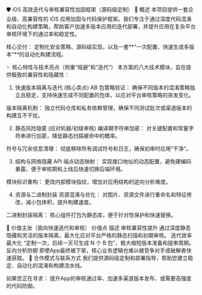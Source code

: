 🛡️ iOS 高效迭代与审核兼容性加固框架（源码级定制）
🚀 概述
本项目提供一套企业级、高兼容性的 iOS 应用加固与代码保护框架。我们专注于通过深度代码混淆和自动化构建策略，帮助客户加速多版本应用的迭代部署，并提升应用在复杂平台审核环境下的通过率和稳定性。

核心交付： 定制化安全策略、源码级实现，以及一套**“一次配置，快速生成多版本”**的自动化构建流程。

✨ 核心特性与技术亮点（侧重“规避”和“迭代”）
本方案的八大技术模块，旨在提供极致的兼容性和隐藏性：

1. 快速版本隔离与迭代 (核心卖点)
AB 包策略验证： 确保不同版本的混淆策略独立且稳定，支持快速生成不同配置的包体，以应对平台审核策略的突发变化。

版本隔离机制： 独立代码仓库和私有依赖管理，确保不同测试批次或渠道版本的构建互不干扰。

2. 静态风险隐匿 (应对机器/初级审核)
编译期字符串加密： 对关键配置和常量字符串进行加密，降低静态扫描被命中的概率。

符号与冗余信息清理： 彻底移除所有调试符号和日志，确保初审时应用“干净”。

3. 结构与网络隐藏
API 端点动态映射： 实现接口地址的动态配置，避免硬编码暴露，便于审核期和上线后快速切换后端环境。

模块标识重构： 更改内部模块指纹，增加对应用结构的逆向分析难度。

4. 资源与二进制封装
资源混淆与优化： 对图片、资源文件进行重命名和特征修改，减小包体积，提升构建速度。

二进制封装隔离： 核心组件打包为静态库，便于针对性保护和快速替换。

💎 价值主张（面向快速迭代和审核）
价值点	描述
审核兼容性提升	通过深度静态隐藏和灵活的版本隔离，最大化应对平台严格的静态扫描和初期审核。
迭代效率最大化	“定制一次，后续一天可生成 N 个 B 包”，极大缩短版本准备和提审周期。
反向分析防御	即使App最终被下架，核心业务逻辑也难以被竞争对手或破解者快速获取。
🤝 合作模式与联系方式
我们提供源码级定制和部署指导，帮助您建立稳定、自动化的混淆和构建流水线。

如果您正在寻求： 提升App的审核通过率、加速多渠道版本发布、或需要高强度的代码防御。

